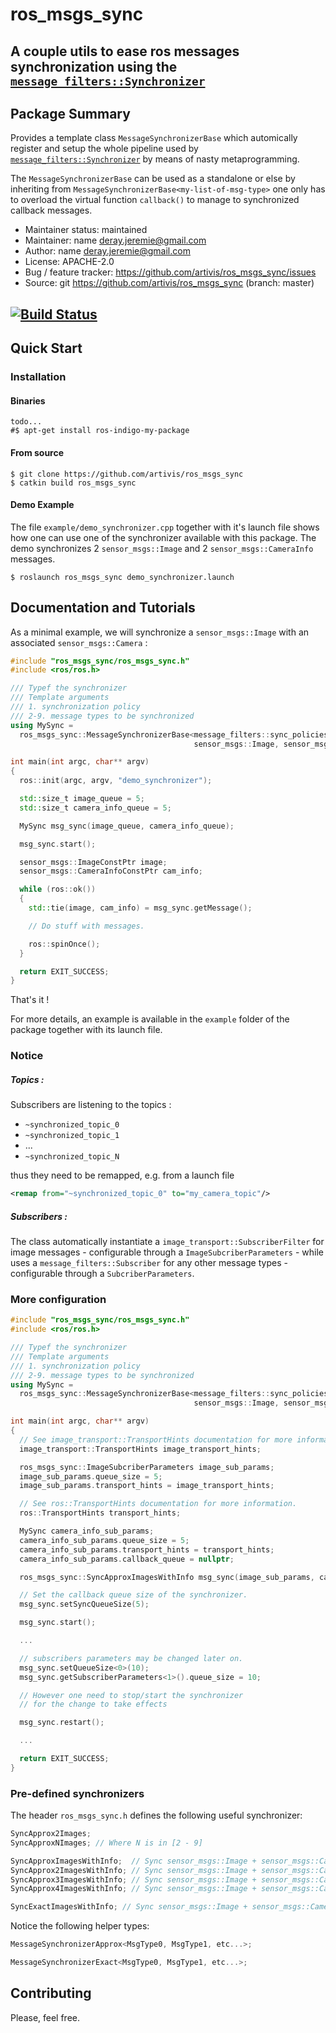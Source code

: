 # ros_msgs_sync
## A couple utils to ease ros messages synchronization using the [`message_filters::Synchronizer`](http://wiki.ros.org/message_filters#Policy-Based_Synchronizer_.5BROS_1.1.2B-.5D)

## Package Summary
Provides a template class `MessageSynchronizerBase` which automically register and setup the whole pipeline
used by [`message_filters::Synchronizer`](http://wiki.ros.org/message_filters#Policy-Based_Synchronizer_.5BROS_1.1.2B-.5D) by
means of nasty metaprogramming.

The `MessageSynchronizerBase` can be used as a standalone or else by
inheriting from `MessageSynchronizerBase<my-list-of-msg-type>` one only has to overload
the virtual function `callback()` to manage to synchronized callback messages.

-   Maintainer status: maintained
-   Maintainer: name <deray.jeremie@gmail.com>
-   Author: name <deray.jeremie@gmail.com>
-   License: APACHE-2.0
-   Bug / feature tracker: https://github.com/artivis/ros_msgs_sync/issues
-   Source: git https://github.com/artivis/ros_msgs_sync (branch: master)

[![Build Status](https://travis-ci.org/name/package_name.svg?branch=master)](https://travis-ci.org/name/package_name)
---

## Quick Start

### Installation

#### Binaries
```terminal
todo...
#$ apt-get install ros-indigo-my-package
```

#### From source
```terminal
$ git clone https://github.com/artivis/ros_msgs_sync
$ catkin build ros_msgs_sync
```

#### Demo Example
The file `example/demo_synchronizer.cpp` together with it's launch file shows how one can use one of the synchronizer available with this package. The demo synchronizes 2 `sensor_msgs::Image` and 2 `sensor_msgs::CameraInfo` messages.

```terminal
$ roslaunch ros_msgs_sync demo_synchronizer.launch
```

## Documentation and Tutorials

As a minimal example, we will synchronize a `sensor_msgs::Image` with an associated `sensor_msgs::Camera` :
```cpp
#include "ros_msgs_sync/ros_msgs_sync.h"
#include <ros/ros.h>

/// Typef the synchronizer
/// Template arguments
/// 1. synchronization policy
/// 2-9. message types to be synchronized
using MySync =
  ros_msgs_sync::MessageSynchronizerBase<message_filters::sync_policies::ApproximateTime,
                                         sensor_msgs::Image, sensor_msgs::CameraInfo>;

int main(int argc, char** argv)
{
  ros::init(argc, argv, "demo_synchronizer");

  std::size_t image_queue = 5;
  std::size_t camera_info_queue = 5;

  MySync msg_sync(image_queue, camera_info_queue);

  msg_sync.start();

  sensor_msgs::ImageConstPtr image;
  sensor_msgs::CameraInfoConstPtr cam_info;

  while (ros::ok())
  {
    std::tie(image, cam_info) = msg_sync.getMessage();

    // Do stuff with messages.

    ros::spinOnce();
  }

  return EXIT_SUCCESS;
}
```

That's it !  

For more details, an example is available in the `example` folder of the package together with its launch file.

### Notice

##### Topics :
Subscribers are listening to the topics :  
-   `~synchronized_topic_0`
-   `~synchronized_topic_1`
-   ...
-   `~synchronized_topic_N`

thus they need to be remapped, e.g. from a launch file
```xml
<remap from="~synchronized_topic_0" to="my_camera_topic"/>
```

##### Subscribers :

The class automatically instantiate a `image_transport::SubscriberFilter` for image messages - configurable through a `ImageSubcriberParameters` - while uses a `message_filters::Subscriber` for any other message types - configurable through a `SubcriberParameters`.

### More configuration

```cpp
#include "ros_msgs_sync/ros_msgs_sync.h"
#include <ros/ros.h>

/// Typef the synchronizer
/// Template arguments
/// 1. synchronization policy
/// 2-9. message types to be synchronized
using MySync =
  ros_msgs_sync::MessageSynchronizerBase<message_filters::sync_policies::ApproximateTime,
                                         sensor_msgs::Image, sensor_msgs::CameraInfo>;

int main(int argc, char** argv)
{
  // See image_transport::TransportHints documentation for more information.
  image_transport::TransportHints image_transport_hints;

  ros_msgs_sync::ImageSubcriberParameters image_sub_params;
  image_sub_params.queue_size = 5;
  image_sub_params.transport_hints = image_transport_hints;

  // See ros::TransportHints documentation for more information.
  ros::TransportHints transport_hints;

  MySync camera_info_sub_params;
  camera_info_sub_params.queue_size = 5;
  camera_info_sub_params.transport_hints = transport_hints;
  camera_info_sub_params.callback_queue = nullptr;

  ros_msgs_sync::SyncApproxImagesWithInfo msg_sync(image_sub_params, camera_info_sub_params);

  // Set the callback queue size of the synchronizer.
  msg_sync.setSyncQueueSize(5);

  msg_sync.start();

  ...

  // subscribers parameters may be changed later on.
  msg_sync.setQueueSize<0>(10);
  msg_sync.getSubscriberParameters<1>().queue_size = 10;

  // However one need to stop/start the synchronizer
  // for the change to take effects

  msg_sync.restart();

  ...

  return EXIT_SUCCESS;
}
```

### Pre-defined synchronizers

The header `ros_msgs_sync.h` defines the following useful synchronizer:

```cpp
SyncApprox2Images;
SyncApproxNImages; // Where N is in [2 - 9]

SyncApproxImagesWithInfo;  // Sync sensor_msgs::Image + sensor_msgs::CameraInfo
SyncApprox2ImagesWithInfo; // Sync sensor_msgs::Image + sensor_msgs::CameraInfo X 2
SyncApprox3ImagesWithInfo; // Sync sensor_msgs::Image + sensor_msgs::CameraInfo X 3
SyncApprox4ImagesWithInfo; // Sync sensor_msgs::Image + sensor_msgs::CameraInfo X 4

SyncExactImagesWithInfo; // Sync sensor_msgs::Image + sensor_msgs::CameraInfo
```

Notice the following helper types:  

```cpp
MessageSynchronizerApprox<MsgType0, MsgType1, etc...>;

MessageSynchronizerExact<MsgType0, MsgType1, etc...>;
```

<!--Say one wants to synchronize 3 `sensor_msgs::PointCloud2` :

```cpp
using SyncApprox3PointCloud = MessageSynchronizerApprox<sensor_msgs::PointCloud2, sensor_msgs::PointCloud2,sensor_msgs::PointCloud2>;

SyncApprox3PointCloud my_pcl_sync;

```
-->

## Contributing

Please, feel free.
